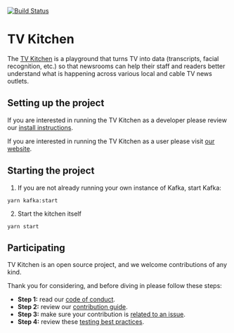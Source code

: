 [![Build Status](https://travis-ci.org/tvkitchen/tv-kitchen.svg?branch=master)](https://travis-ci.org/tvkitchen/tv-kitchen)

# TV Kitchen

The [TV Kitchen](https://tv.kitchen) is a playground that turns TV into data (transcripts, facial recognition, etc.) so that newsrooms can help their staff and readers better understand what is happening across various local and cable TV news outlets.

## Setting up the project

If you are interested in running the TV Kitchen as a developer please review our [install instructions](docs/INSTALL.md).

If you are interested in running the TV Kitchen as a user please visit [our website](https://tv.kitchen).

## Starting the project

1. If you are not already running your own instance of Kafka, start Kafka:

```shell
yarn kafka:start
```

2. Start the kitchen itself

```shell
yarn start
```

## Participating

TV Kitchen is an open source project, and we welcome contributions of any kind.

Thank you for considering, and before diving in please follow these steps:

* **Step 1:** read our [code of conduct](docs/CODE_OF_CONDUCT.md).
* **Step 2:** review our [contribution guide](docs/CONTRIBUTING.md).
* **Step 3:** make sure your contribution is [related to an issue](https://github.com/tvkitchen/tv-kitchen/issues).
* **Step 4:** review these [testing best practices](https://github.com/goldbergyoni/javascript-testing-best-practices).
